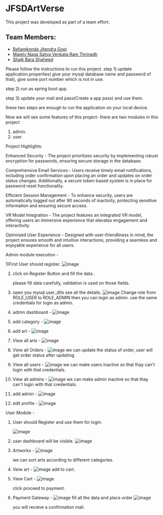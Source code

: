 # JFSDArtVerse

This project was developed as part of a team effort.

## Team Members:
- [Bellamkonda Jitendra Gopi](https://github.com/BellamkondaJitendraGopi)
- [Majety Naga Satya Venkata Ram Thrinadh](https://github.com/Ram3Nadh)
- [Shaik Bara Shaheed](https://github.com/shaikbarashaheed)







Please follow the instructions to run this project.
 step 1) update application.properites( give your mysql database name and password of that), give some port number which is not in use.

 step 2) run as spring boot app.

 step 3) update your mail and pass(Create a app pass) and use them.

 these two steps are enough to run the application on your local device.

 Now we will see some features of this project- 
 there are two modules in this project 
 1. admin.
 2. user.



Project Highlights:


Enhanced Security -
The project prioritizes security by implementing robust encryption for passwords, ensuring secure storage in the database.

Comprehensive Email Services -
Users receive timely email notifications, including order confirmation upon placing an order and updates on order status changes. Additionally, a secure token-based system is in place for password reset functionality.

Efficient Session Management -
To enhance security, users are automatically logged out after 90 seconds of inactivity, protecting sensitive information and ensuring secure access.

VR Model Integration -
The project features an integrated VR model, offering users an immersive experience that elevates engagement and interactivity.

Optimized User Experience -
Designed with user-friendliness in mind, the project ensures smooth and intuitive interactions, providing a seamless and enjoyable experience for all users.

Admin module execution - 

1)First User should register.
![image](https://github.com/user-attachments/assets/bb99b958-a2e8-45a8-9219-4da1d637a440)

2) click on Register Button and fill the data .

    please fill data carefully, validation is used on those fields.

3) open you mysql user_dtls see all the details.
   ![image](https://github.com/user-attachments/assets/73b9c0a7-0ccd-43ea-94ec-2aa8c121fc3c)
   Change role from ROLE_USER to ROLE_ADMIN then you can login as admin.
   use the same credentials for login as admin.

4) admin dashboard -
   ![image](https://github.com/user-attachments/assets/b30e489a-c815-4f21-836c-1d69283278fc)

5) add category -
   ![image](https://github.com/user-attachments/assets/ad6da7ae-68b4-477b-adef-a6130da24036)

6) add art -
   ![image](https://github.com/user-attachments/assets/1b32ab9b-a172-409a-a9e4-c6f84da880e5)

7) View all arts -
   ![image](https://github.com/user-attachments/assets/261fb825-2934-4632-8c64-f7906c0ec884)

8) View all Orders -
   ![image](https://github.com/user-attachments/assets/faaf0b7b-0ead-4939-8e30-6e141a19b07d)
   we can update the status of order, user will get order status after updating.

9) View all users -
    ![image](https://github.com/user-attachments/assets/199b6b5f-afb3-4e8c-aee6-5a65f139925e)
   we can make users inactive so that thay can't login with that credentials.

10) View all admins -
    ![image](https://github.com/user-attachments/assets/9ee50f3c-6d16-4b91-81d4-da2e4028200f)
     we can make admin inactive so that thay can't login with that credentials.

11) add admin -
    ![image](https://github.com/user-attachments/assets/b1498113-9cbd-4a46-9817-278c39d54c86)

12) edit profile -
    ![image](https://github.com/user-attachments/assets/2cf693ec-341f-4e5e-8a70-90bcb0536334)


User Module -
1) User should Register and use them for login.

   ![image](https://github.com/user-attachments/assets/47cacaf5-1d4e-4e2c-bfb9-cb1cfee92201)

2) user dashboard will be visible.
   ![image](https://github.com/user-attachments/assets/577bb4a2-9cd7-4486-ade4-26fa9c3e01b6)

3) Artworks -
   ![image](https://github.com/user-attachments/assets/a3605429-1c2d-4c6e-911d-3d21362ff934)

   we can sort arts according to different categories.

4) Veiw art -
   ![image](https://github.com/user-attachments/assets/c3d55975-197e-42ae-ad3b-69657ff75679)
   add to cart.

5) View Cart -
   ![image](https://github.com/user-attachments/assets/8b721c04-fcd4-40ac-88d6-fd21445da9c2)

   click proceed to payment.

6) Payment Gateway -
   ![image](https://github.com/user-attachments/assets/c822acdc-1058-4d16-a3e9-331e1ec9475c)
   fill all the data and place order
   ![image](https://github.com/user-attachments/assets/8a792c76-838f-4651-9b5e-8d056b5888fe)

   you will recieve a confirmation mail.






















